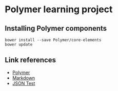 # Polymer learning project


## Installing Polymer components  
    bower install --save Polymer/core-elements
    bower update

## Link references  
*    [Polymer](http://www.polymer-project.org/docs/start/getting-the-code.html)
*    [Markdown](http://daringfireball.net/projects/markdown/syntax)
*    [JSON Test](http://www.jsontest.com/)